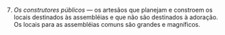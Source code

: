 ﻿7. *Os construtores públicos —* os artesãos que planejam e constroem os locais destinados às assembléias e que não são destinados à adoração. Os locais para as assembléias comuns são grandes e magníficos.